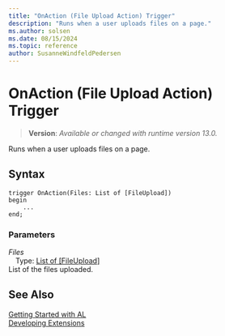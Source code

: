 ```yaml
---
title: "OnAction (File Upload Action) Trigger"
description: "Runs when a user uploads files on a page."
ms.author: solsen
ms.date: 08/15/2024
ms.topic: reference
author: SusanneWindfeldPedersen
---
```

[//]: # (START>DO_NOT_EDIT)
[//]: # (IMPORTANT:Do not edit any of the content between here and the END>DO_NOT_EDIT.)
[//]: # (Any modifications should be made in the .xml files in the ModernDev repo.)

# OnAction (File Upload Action) Trigger
> **Version**: _Available or changed with runtime version 13.0._

Runs when a user uploads files on a page.


## Syntax
```AL
trigger OnAction(Files: List of [FileUpload])
begin
    ...
end;
```

### Parameters

*Files*  
&emsp;Type: [List of [FileUpload]](../../methods-auto/list/list-data-type.md)  
List of the files uploaded.  



[//]: # (IMPORTANT: END>DO_NOT_EDIT)
## See Also  
[Getting Started with AL](../../devenv-get-started.md)  
[Developing Extensions](../../devenv-dev-overview.md)  